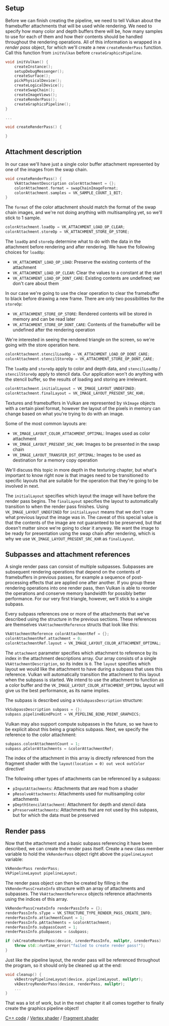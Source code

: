 ## Setup

Before we can finish creating the pipeline, we need to tell Vulkan about the
framebuffer attachments that will be used while rendering. We need to specify
how many color and depth buffers there will be, how many samples to use for each
of them and how their contents should be handled throughout the rendering
operations. All of this information is wrapped in a *render pass* object, for
which we'll create a new `createRenderPass` function. Call this function from
`initVulkan` before `createGraphicsPipeline`.

```c++
void initVulkan() {
    createInstance();
    setupDebugMessenger();
    createSurface();
    pickPhysicalDevice();
    createLogicalDevice();
    createSwapChain();
    createImageViews();
    createRenderPass();
    createGraphicsPipeline();
}

...

void createRenderPass() {

}
```

## Attachment description

In our case we'll have just a single color buffer attachment represented by one
of the images from the swap chain.

```c++
void createRenderPass() {
    VkAttachmentDescription colorAttachment = {};
    colorAttachment.format = swapChainImageFormat;
    colorAttachment.samples = VK_SAMPLE_COUNT_1_BIT;
}
```

The `format` of the color attachment should match the format of the swap chain
images, and we're not doing anything with multisampling yet, so we'll stick to 1
sample.

```c++
colorAttachment.loadOp = VK_ATTACHMENT_LOAD_OP_CLEAR;
colorAttachment.storeOp = VK_ATTACHMENT_STORE_OP_STORE;
```

The `loadOp` and `storeOp` determine what to do with the data in the attachment
before rendering and after rendering. We have the following choices for
`loadOp`:

* `VK_ATTACHMENT_LOAD_OP_LOAD`: Preserve the existing contents of the attachment
* `VK_ATTACHMENT_LOAD_OP_CLEAR`: Clear the values to a constant at the start
* `VK_ATTACHMENT_LOAD_OP_DONT_CARE`: Existing contents are undefined; we don't
care about them

In our case we're going to use the clear operation to clear the framebuffer to
black before drawing a new frame. There are only two possibilities for the
`storeOp`:

* `VK_ATTACHMENT_STORE_OP_STORE`: Rendered contents will be stored in memory and
can be read later
* `VK_ATTACHMENT_STORE_OP_DONT_CARE`: Contents of the framebuffer will be
undefined after the rendering operation

We're interested in seeing the rendered triangle on the screen, so we're going
with the store operation here.

```c++
colorAttachment.stencilLoadOp = VK_ATTACHMENT_LOAD_OP_DONT_CARE;
colorAttachment.stencilStoreOp = VK_ATTACHMENT_STORE_OP_DONT_CARE;
```

The `loadOp` and `storeOp` apply to color and depth data, and `stencilLoadOp` /
`stencilStoreOp` apply to stencil data. Our application won't do anything with
the stencil buffer, so the results of loading and storing are irrelevant.

```c++
colorAttachment.initialLayout = VK_IMAGE_LAYOUT_UNDEFINED;
colorAttachment.finalLayout = VK_IMAGE_LAYOUT_PRESENT_SRC_KHR;
```

Textures and framebuffers in Vulkan are represented by `VkImage` objects with a
certain pixel format, however the layout of the pixels in memory can change
based on what you're trying to do with an image.

Some of the most common layouts are:

* `VK_IMAGE_LAYOUT_COLOR_ATTACHMENT_OPTIMAL`: Images used as color attachment
* `VK_IMAGE_LAYOUT_PRESENT_SRC_KHR`: Images to be presented in the swap chain
* `VK_IMAGE_LAYOUT_TRANSFER_DST_OPTIMAL`: Images to be used as destination for a
memory copy operation

We'll discuss this topic in more depth in the texturing chapter, but what's
important to know right now is that images need to be transitioned to specific
layouts that are suitable for the operation that they're going to be involved in
next.

The `initialLayout` specifies which layout the image will have before the render
pass begins. The `finalLayout` specifies the layout to automatically transition
to when the render pass finishes. Using `VK_IMAGE_LAYOUT_UNDEFINED` for
`initialLayout` means that we don't care what previous layout the image was in.
The caveat of this special value is that the contents of the image are not
guaranteed to be preserved, but that doesn't matter since we're going to clear
it anyway. We want the image to be ready for presentation using the swap chain
after rendering, which is why we use `VK_IMAGE_LAYOUT_PRESENT_SRC_KHR` as
`finalLayout`.

## Subpasses and attachment references

A single render pass can consist of multiple subpasses. Subpasses are subsequent
rendering operations that depend on the contents of framebuffers in previous
passes, for example a sequence of post-processing effects that are applied one
after another. If you group these rendering operations into one render pass,
then Vulkan is able to reorder the operations and conserve memory bandwidth for
possibly better performance. For our very first triangle, however, we'll stick
to a single subpass.

Every subpass references one or more of the attachments that we've described
using the structure in the previous sections. These references are themselves
`VkAttachmentReference` structs that look like this:

```c++
VkAttachmentReference colorAttachmentRef = {};
colorAttachmentRef.attachment = 0;
colorAttachmentRef.layout = VK_IMAGE_LAYOUT_COLOR_ATTACHMENT_OPTIMAL;
```

The `attachment` parameter specifies which attachment to reference by its index
in the attachment descriptions array. Our array consists of a single
`VkAttachmentDescription`, so its index is `0`. The `layout` specifies which
layout we would like the attachment to have during a subpass that uses this
reference. Vulkan will automatically transition the attachment to this layout
when the subpass is started. We intend to use the attachment to function as a
color buffer and the `VK_IMAGE_LAYOUT_COLOR_ATTACHMENT_OPTIMAL` layout will give
us the best performance, as its name implies.

The subpass is described using a `VkSubpassDescription` structure:

```c++
VkSubpassDescription subpass = {};
subpass.pipelineBindPoint = VK_PIPELINE_BIND_POINT_GRAPHICS;
```

Vulkan may also support compute subpasses in the future, so we have to be
explicit about this being a graphics subpass. Next, we specify the reference to
the color attachment:

```c++
subpass.colorAttachmentCount = 1;
subpass.pColorAttachments = &colorAttachmentRef;
```

The index of the attachment in this array is directly referenced from the
fragment shader with the `layout(location = 0) out vec4 outColor` directive!

The following other types of attachments can be referenced by a subpass:

* `pInputAttachments`: Attachments that are read from a shader
* `pResolveAttachments`: Attachments used for multisampling color attachments
* `pDepthStencilAttachment`: Attachment for depth and stencil data
* `pPreserveAttachments`: Attachments that are not used by this subpass, but for
which the data must be preserved

## Render pass

Now that the attachment and a basic subpass referencing it have been described,
we can create the render pass itself. Create a new class member variable to hold
the `VkRenderPass` object right above the `pipelineLayout` variable:

```c++
VkRenderPass renderPass;
VkPipelineLayout pipelineLayout;
```

The render pass object can then be created by filling in the
`VkRenderPassCreateInfo` structure with an array of attachments and subpasses.
The `VkAttachmentReference` objects reference attachments using the indices of
this array.

```c++
VkRenderPassCreateInfo renderPassInfo = {};
renderPassInfo.sType = VK_STRUCTURE_TYPE_RENDER_PASS_CREATE_INFO;
renderPassInfo.attachmentCount = 1;
renderPassInfo.pAttachments = &colorAttachment;
renderPassInfo.subpassCount = 1;
renderPassInfo.pSubpasses = &subpass;

if (vkCreateRenderPass(device, &renderPassInfo, nullptr, &renderPass) != VK_SUCCESS) {
    throw std::runtime_error("failed to create render pass!");
}
```

Just like the pipeline layout, the render pass will be referenced throughout the
program, so it should only be cleaned up at the end:

```c++
void cleanup() {
    vkDestroyPipelineLayout(device, pipelineLayout, nullptr);
    vkDestroyRenderPass(device, renderPass, nullptr);
    ...
}
```

That was a lot of work, but in the next chapter it all comes together to finally
create the graphics pipeline object!

[C++ code](/code/11_render_passes.cpp) /
[Vertex shader](/code/09_shader_base.vert) /
[Fragment shader](/code/09_shader_base.frag)
